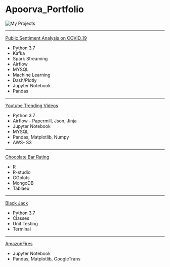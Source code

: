 # Apoorva_Portfolio

![My Projects](data-science.jpg)

------

[Public Sentiment Analysis on COVID_19](https://github.com/ApoorvaShukla88/DataZCW-Final-Project)
* Python 3.7
* Kafka
* Spark Streaming
* Airflow
* MYSQL
* Machine Learning
* Dash/Plotly
* Jupyter Notebook
* Pandas

-------

[Youtube Trending Videos](https://github.com/ApoorvaShukla88/AirflowProject)
* Python 3.7
* Airflow - Papermill, Json, Jinja
* Jupyter Notebook
* MYSQL
* Pandas, Matplotlib, Numpy
* AWS- S3

-------

[Chocolate Bar Rating](https://github.com/ApoorvaShukla88/Week9-ResearchProjects)
* R
* R-studio 
* GGplots
* MongoDB
* Tablaeu

-----------

[Black Jack](https://github.com/ApoorvaShukla88/Blackjack)
* Python 3.7
* Classes 
* Unit Testing
* Terminal

-----------

[AmazonFires](https://github.com/ApoorvaShukla88/PandasDataTypes/tree/master/PandaProject)
* Jupyter Notebook
* Pandas, Matplotlib, GoogleTrans










